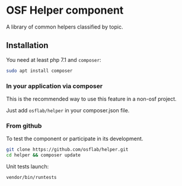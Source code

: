 # OSF Helper component

A library of common helpers classified by topic.

## Installation

You need at least php 7.1 and `composer`:

```bash
sudo apt install composer
```

### In your application via composer

This is the recommended way to use this feature in a non-osf project.

Just add `osflab/helper` in your composer.json file.

### From github

To test the component or participate in its development.

```bash
git clone https://github.com/osflab/helper.git
cd helper && composer update
```

Unit tests launch:

```bash
vendor/bin/runtests
```
